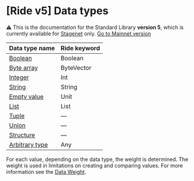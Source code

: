 # [Ride v5] Data types

:warning: This is the documentation for the Standard Library **version 5**, which is currently available for [Stagenet](/en/blockchain/blockchain-network/) only. [Go to Mainnet version](/en/ride/data-types/)

| Data type name | Ride keyword |
| :--- | :--- |
| [Boolean](/en/ride/v5/data-types/boolean) | Boolean |
| [Byte array](/en/ride/v5/data-types/byte-vector) | ByteVector |
| [Integer](/en/ride/v5/data-types/int) | Int |
| [String](/en/ride/v5/data-types/string) | String |
| [Empty value](/en/ride/v5/data-types/unit) | Unit |
| [List](/en/ride/v5/data-types/list) | List |
| [Tuple](/en/ride/v5/data-types/tuple) | — |
| [Union](/en/ride/v5/data-types/union) | — |
| [Structure](/en/ride/v5/structures/) | — |
| [Arbitrary type](/en/ride/v5/data-types/any) | Any |

For each value, depending on the data type, the weight is determined. The weight is used in limitations on creating and comparing values. For more information see the [Data Weight](/en/ride/limits/weight).
